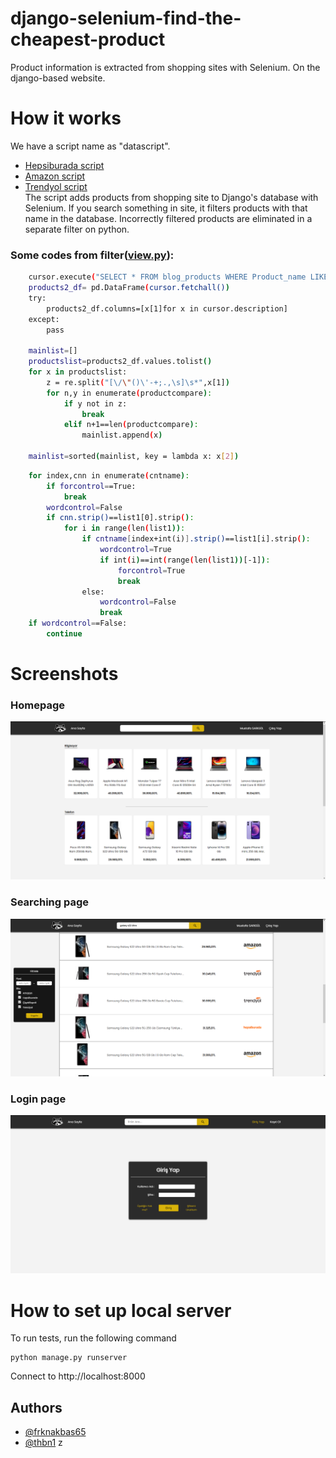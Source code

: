 # django-selenium-find-the-cheapest-product

 Product information is extracted from shopping sites with Selenium.  On the django-based website.
# How it works
We have a script name as "datascript".  
- [Hepsiburada script](https://github.com/thbn1/django-find-the-cheapest-product/blob/main/blog/datascript.py)
- [Amazon script](https://github.com/thbn1/django-find-the-cheapest-product/blob/main/blog/datascript2.py)
- [Trendyol script](https://github.com/thbn1/django-find-the-cheapest-product/blob/main/blog/datascript3.py)     
The script adds products from shopping site to Django's database with Selenium. If you search something in site, it filters products with that name in the database. Incorrectly filtered products are eliminated in a separate filter on python.

### Some codes from filter([view.py](https://github.com/thbn1/django-find-the-cheapest-product/blob/main/blog/views.py)):
```sh
    cursor.execute("SELECT * FROM blog_products WHERE Product_name LIKE "+productn)
    products2_df= pd.DataFrame(cursor.fetchall())
    try:
        products2_df.columns=[x[1]for x in cursor.description]
    except:
        pass
  
    mainlist=[]
    productslist=products2_df.values.tolist()
    for x in productslist:
        z = re.split("[\/\"()\'-+;.,\s]\s*",x[1])
        for n,y in enumerate(productcompare):     
            if y not in z:
                break
            elif n+1==len(productcompare):
                mainlist.append(x)
        
    mainlist=sorted(mainlist, key = lambda x: x[2])
```
```sh
    for index,cnn in enumerate(cntname):
        if forcontrol==True:
            break
        wordcontrol=False
        if cnn.strip()==list1[0].strip():
            for i in range(len(list1)):
                if cntname[index+int(i)].strip()==list1[i].strip():
                    wordcontrol=True
                    if int(i)==int(range(len(list1))[-1]):
                        forcontrol=True
                        break
                else:
                    wordcontrol=False
                    break
    if wordcontrol==False:
        continue
```
 
# Screenshots
### Homepage
![Screenshots](https://github.com/thbn1/django-find-the-cheapest-product/blob/main/readmepng/rm1.png)
### Searching page
![Screenshots](https://github.com/thbn1/django-find-the-cheapest-product/blob/main/readmepng/rm2.png)
### Login page
![Screenshots](https://github.com/thbn1/django-find-the-cheapest-product/blob/main/readmepng/rm3.png)
# How to set up local server
To run tests, run the following command
```
python manage.py runserver
```
Connect to http://localhost:8000
## Authors
- [@frknakbas65](https://www.github.com/frknakbas65)
- [@thbn1](https://www.github.com/thbn1)
z
